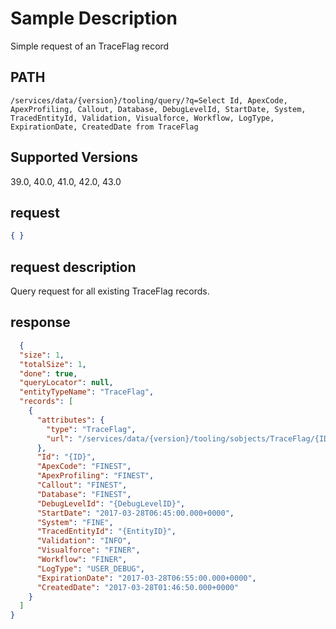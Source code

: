 # Sample Description
Simple request of an TraceFlag record

## PATH
```
/services/data/{version}/tooling/query/?q=Select Id, ApexCode, ApexProfiling, Callout, Database, DebugLevelId, StartDate, System, TracedEntityId, Validation, Visualforce, Workflow, LogType, ExpirationDate, CreatedDate from TraceFlag
```
## Supported Versions
39.0, 40.0, 41.0, 42.0, 43.0

## request
 ```json
 { }
```

## request description
Query request for all existing TraceFlag records.

## response
```json
  {
  "size": 1,
  "totalSize": 1,
  "done": true,
  "queryLocator": null,
  "entityTypeName": "TraceFlag",
  "records": [
    {
      "attributes": {
        "type": "TraceFlag",
        "url": "/services/data/{version}/tooling/sobjects/TraceFlag/{ID}"
      },
      "Id": "{ID}",
      "ApexCode": "FINEST",
      "ApexProfiling": "FINEST",
      "Callout": "FINEST",
      "Database": "FINEST",
      "DebugLevelId": "{DebugLevelID}",
      "StartDate": "2017-03-28T06:45:00.000+0000",
      "System": "FINE",
      "TracedEntityId": "{EntityID}",
      "Validation": "INFO",
      "Visualforce": "FINER",
      "Workflow": "FINER",
      "LogType": "USER_DEBUG",
      "ExpirationDate": "2017-03-28T06:55:00.000+0000",
      "CreatedDate": "2017-03-28T01:46:50.000+0000"
    }
  ]
}
```
